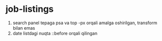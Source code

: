# job-listings

1. search panel tepaga psa va top -px orqali amalga oshirilgan, transform bilan emas
2. date listdagi nuqta ::before orqali qilingan

